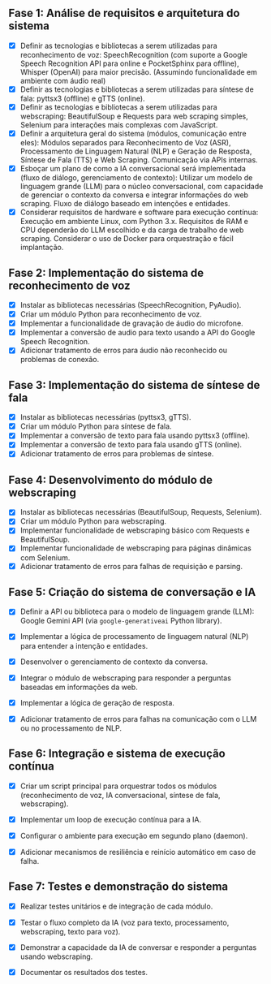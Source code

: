 ## Fase 1: Análise de requisitos e arquitetura do sistema

- [x] Definir as tecnologias e bibliotecas a serem utilizadas para reconhecimento de voz: SpeechRecognition (com suporte a Google Speech Recognition API para online e PocketSphinx para offline), Whisper (OpenAI) para maior precisão. (Assumindo funcionalidade em ambiente com áudio real)
- [x] Definir as tecnologias e bibliotecas a serem utilizadas para síntese de fala: pyttsx3 (offline) e gTTS (online).
- [x] Definir as tecnologias e bibliotecas a serem utilizadas para webscraping: BeautifulSoup e Requests para web scraping simples, Selenium para interações mais complexas com JavaScript.
- [x] Definir a arquitetura geral do sistema (módulos, comunicação entre eles): Módulos separados para Reconhecimento de Voz (ASR), Processamento de Linguagem Natural (NLP) e Geração de Resposta, Síntese de Fala (TTS) e Web Scraping. Comunicação via APIs internas.
- [x] Esboçar um plano de como a IA conversacional será implementada (fluxo de diálogo, gerenciamento de contexto): Utilizar um modelo de linguagem grande (LLM) para o núcleo conversacional, com capacidade de gerenciar o contexto da conversa e integrar informações do web scraping. Fluxo de diálogo baseado em intenções e entidades.
- [x] Considerar requisitos de hardware e software para execução contínua: Execução em ambiente Linux, com Python 3.x. Requisitos de RAM e CPU dependerão do LLM escolhido e da carga de trabalho de web scraping. Considerar o uso de Docker para orquestração e fácil implantação.

## Fase 2: Implementação do sistema de reconhecimento de voz

- [x] Instalar as bibliotecas necessárias (SpeechRecognition, PyAudio).
- [x] Criar um módulo Python para reconhecimento de voz.
- [x] Implementar a funcionalidade de gravação de áudio do microfone.
- [x] Implementar a conversão de audio para texto usando a API do Google Speech Recognition.
- [x] Adicionar tratamento de erros para áudio não reconhecido ou problemas de conexão.

## Fase 3: Implementação do sistema de síntese de fala

- [x] Instalar as bibliotecas necessárias (pyttsx3, gTTS).
- [x] Criar um módulo Python para síntese de fala.
- [x] Implementar a conversão de texto para fala usando pyttsx3 (offline).
- [x] Implementar a conversão de texto para fala usando gTTS (online).
- [x] Adicionar tratamento de erros para problemas de síntese.

## Fase 4: Desenvolvimento do módulo de webscraping

- [x] Instalar as bibliotecas necessárias (BeautifulSoup, Requests, Selenium).
- [x] Criar um módulo Python para webscraping.
- [x] Implementar funcionalidade de webscraping básico com Requests e BeautifulSoup.
- [x] Implementar funcionalidade de webscraping para páginas dinâmicas com Selenium.
- [x] Adicionar tratamento de erros para falhas de requisição e parsing.

## Fase 5: Criação do sistema de conversação e IA

- [x] Definir a API ou biblioteca para o modelo de linguagem grande (LLM): Google Gemini API (via `google-generativeai` Python library).
- [x] Implementar a lógica de processamento de linguagem natural (NLP) para entender a intenção e entidades.
- [x] Desenvolver o gerenciamento de contexto da conversa.
- [x] Integrar o módulo de webscraping para responder a perguntas baseadas em informações da web.
- [x] Implementar a lógica de geração de resposta.
- [x] Adicionar tratamento de erros para falhas na comunicação com o LLM ou no processamento de NLP.




## Fase 6: Integração e sistema de execução contínua

- [x] Criar um script principal para orquestrar todos os módulos (reconhecimento de voz, IA conversacional, síntese de fala, webscraping).
- [x] Implementar um loop de execução contínua para a IA.
- [x] Configurar o ambiente para execução em segundo plano (daemon).
- [x] Adicionar mecanismos de resiliência e reinício automático em caso de falha.




## Fase 7: Testes e demonstração do sistema

- [x] Realizar testes unitários e de integração de cada módulo.
- [x] Testar o fluxo completo da IA (voz para texto, processamento, webscraping, texto para voz).
- [x] Demonstrar a capacidade da IA de conversar e responder a perguntas usando webscraping.
- [x] Documentar os resultados dos testes.



